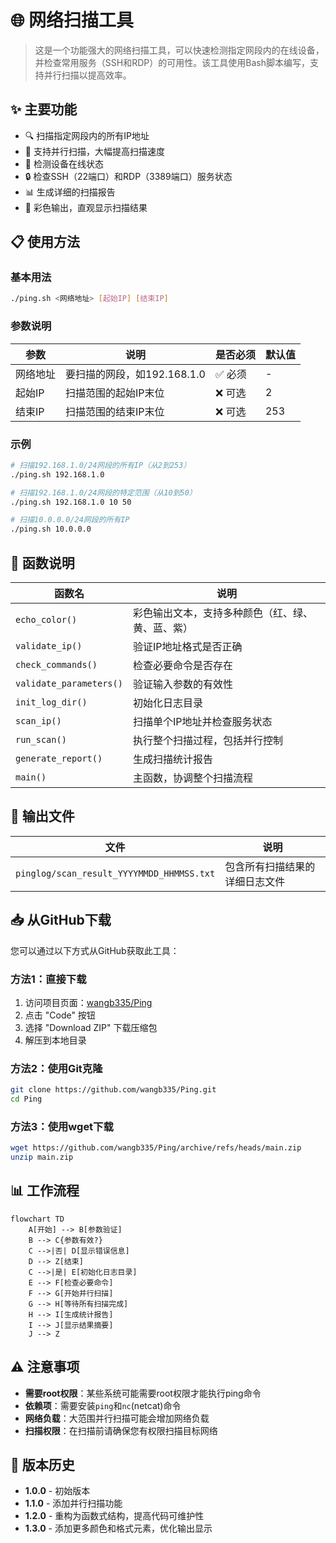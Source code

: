 # 🌐 网络扫描工具

> 这是一个功能强大的网络扫描工具，可以快速检测指定网段内的在线设备，并检查常用服务（SSH和RDP）的可用性。该工具使用Bash脚本编写，支持并行扫描以提高效率。

## ✨ 主要功能

- 🔍 扫描指定网段内的所有IP地址
- 🚀 支持并行扫描，大幅提高扫描速度
- 🔔 检测设备在线状态
- 🔒 检查SSH（22端口）和RDP（3389端口）服务状态
- 📊 生成详细的扫描报告
- 🎨 彩色输出，直观显示扫描结果

## 📋 使用方法

### 基本用法

```bash
./ping.sh <网络地址> [起始IP] [结束IP]
```

### 参数说明

| 参数 | 说明 | 是否必须 | 默认值 |
|------|------|----------|--------|
| 网络地址 | 要扫描的网段，如192.168.1.0 | ✅ 必须 | - |
| 起始IP | 扫描范围的起始IP末位 | ❌ 可选 | 2 |
| 结束IP | 扫描范围的结束IP末位 | ❌ 可选 | 253 |

### 示例

```bash
# 扫描192.168.1.0/24网段的所有IP（从2到253）
./ping.sh 192.168.1.0

# 扫描192.168.1.0/24网段的特定范围（从10到50）
./ping.sh 192.168.1.0 10 50

# 扫描10.0.0.0/24网段的所有IP
./ping.sh 10.0.0.0
```

## 🔧 函数说明

| 函数名 | 说明 |
|--------|------|
| `echo_color()` | 彩色输出文本，支持多种颜色（红、绿、黄、蓝、紫） |
| `validate_ip()` | 验证IP地址格式是否正确 |
| `check_commands()` | 检查必要命令是否存在 |
| `validate_parameters()` | 验证输入参数的有效性 |
| `init_log_dir()` | 初始化日志目录 |
| `scan_ip()` | 扫描单个IP地址并检查服务状态 |
| `run_scan()` | 执行整个扫描过程，包括并行控制 |
| `generate_report()` | 生成扫描统计报告 |
| `main()` | 主函数，协调整个扫描流程 |

## 📂 输出文件

| 文件 | 说明 |
|------|------|
| `pinglog/scan_result_YYYYMMDD_HHMMSS.txt` | 包含所有扫描结果的详细日志文件 |

## 📥 从GitHub下载

您可以通过以下方式从GitHub获取此工具：

### 方法1：直接下载

1. 访问项目页面：[wangb335/Ping](https://github.com/wangb335/Ping/)
2. 点击 "Code" 按钮
3. 选择 "Download ZIP" 下载压缩包
4. 解压到本地目录

### 方法2：使用Git克隆

```bash
git clone https://github.com/wangb335/Ping.git
cd Ping
```

### 方法3：使用wget下载

```bash
wget https://github.com/wangb335/Ping/archive/refs/heads/main.zip
unzip main.zip
```

## 📊 工作流程

```mermaid
flowchart TD
    A[开始] --> B[参数验证]
    B --> C{参数有效?}
    C -->|否| D[显示错误信息]
    D --> Z[结束]
    C -->|是| E[初始化日志目录]
    E --> F[检查必要命令]
    F --> G[开始并行扫描]
    G --> H[等待所有扫描完成]
    H --> I[生成统计报告]
    I --> J[显示结果摘要]
    J --> Z
```

## ⚠️ 注意事项

- **需要root权限**：某些系统可能需要root权限才能执行ping命令
- **依赖项**：需要安装`ping`和`nc`(netcat)命令
- **网络负载**：大范围并行扫描可能会增加网络负载
- **扫描权限**：在扫描前请确保您有权限扫描目标网络

## 🔄 版本历史

- **1.0.0** - 初始版本
- **1.1.0** - 添加并行扫描功能
- **1.2.0** - 重构为函数式结构，提高代码可维护性
- **1.3.0** - 添加更多颜色和格式元素，优化输出显示
